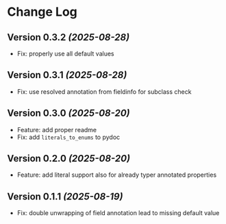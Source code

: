 Change Log
==========

Version 0.3.2 *(2025-08-28)*
----------------------------

* Fix: properly use all default values


Version 0.3.1 *(2025-08-28)*
----------------------------

* Fix: use resolved annotation from fieldinfo for subclass check


Version 0.3.0 *(2025-08-20)*
----------------------------

* Feature: add proper readme
* Fix: add `literals_to_enums` to pydoc 


Version 0.2.0 *(2025-08-20)*
----------------------------

* Feature: add literal support also for already typer annotated properties


Version 0.1.1 *(2025-08-19)*
----------------------------

* Fix: double unwrapping of field annotation lead to missing default value
